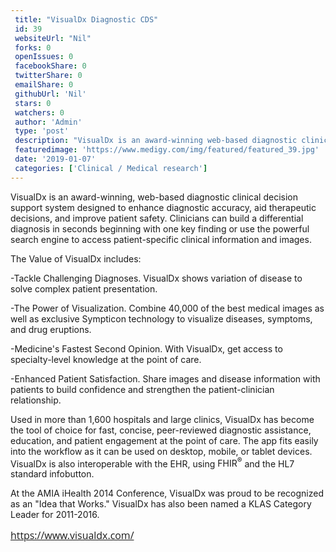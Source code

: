 ```yaml
--- 
 title: "VisualDx Diagnostic CDS" 
 id: 39  
 websiteUrl: "Nil" 
 forks: 0 
 openIssues: 0  
 facebookShare: 0  
 twitterShare: 0  
 emailShare: 0  
 githubUrl: 'Nil'
 stars: 0 
 watchers: 0 
 author: 'Admin' 
 type: 'post' 
 description: "VisualDx is an award-winning web-based diagnostic clinical decision support system designed to enhance diagnostic accuracy aid therapeutic decisions a"
 featuredimage: 'https://www.medigy.com/img/featured/featured_39.jpg' 
 date: '2019-01-07'
 categories: ['Clinical / Medical research']
---
```

VisualDx is an award-winning, web-based diagnostic clinical decision support system designed to enhance diagnostic accuracy, aid therapeutic decisions, and improve patient safety. Clinicians can build a differential diagnosis in seconds beginning with one key finding or use the powerful search engine to access patient-specific clinical information and images.

The Value of VisualDx includes:

-Tackle Challenging Diagnoses. VisualDx shows variation of disease to solve complex patient presentation.

-The Power of Visualization. Combine 40,000 of the best medical images as well as exclusive Sympticon technology to visualize diseases, symptoms, and drug eruptions.

-Medicine's Fastest Second Opinion. With VisualDx, get access to specialty-level knowledge at the point of care.

-Enhanced Patient Satisfaction. Share images and disease information with patients to build confidence and strengthen the patient-clinician relationship.

Used in more than 1,600 hospitals and large clinics, VisualDx has become the tool of choice for fast, concise, peer-reviewed diagnostic assistance, education, and patient engagement at the point of care. The app fits easily into the workflow as it can be used on desktop, mobile, or tablet devices. VisualDx is also interoperable with the EHR, using <span title="FHIR® is the registered trademark of HL7 and is used with the permission of HL7">FHIR<sup>®</sup></span> and the HL7 standard infobutton.

At the AMIA iHealth 2014 Conference, VisualDx was proud to be recognized as an "Idea that Works." VisualDx has also been named a KLAS Category Leader for 2011-2016.

<font color="#435065" face="Open Sans, sans-serif"><span style="font-size: 15.9375px;">https://www.visualdx.com/</span></font>